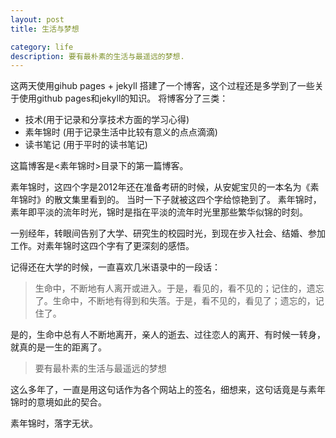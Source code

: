 ```yaml
---
layout: post
title: 生活与梦想

category: life
description: 要有最朴素的生活与最遥远的梦想.
---
```



这两天使用gihub pages + jekyll 搭建了一个博客，这个过程还是多学到了一些关于使用github pages和jekyll的知识。
将博客分了三类：
* 技术(用于记录和分享技术方面的学习心得)
* 素年锦时 (用于记录生活中比较有意义的点点滴滴)
* 读书笔记 (用于平时的读书笔记)

这篇博客是<素年锦时>目录下的第一篇博客。

素年锦时，这四个字是2012年还在准备考研的时候，从安妮宝贝的一本名为《素年锦时》的散文集里看到的。
当时一下子就被这四个字给惊艳到了。
素年锦时，素年即平淡的流年时光，锦时是指在平淡的流年时光里那些繁华似锦的时刻。

一别经年，转眼间告别了大学、研究生的校园时光，到现在步入社会、结婚、参加工作。对素年锦时这四个字有了更深刻的感悟。

记得还在大学的时候，一直喜欢几米语录中的一段话：
>生命中，不断地有人离开或进入。于是，看见的，看不见的；记住的，遗忘了。生命中，不断地有得到和失落。于是，看不见的，看见了；遗忘的，记住了。

是的，生命中总有人不断地离开，亲人的逝去、过往恋人的离开、有时候一转身，就真的是一生的距离了。

>要有最朴素的生活与最遥远的梦想

这么多年了，一直是用这句话作为各个网站上的签名，细想来，这句话竟是与素年锦时的意境如此的契合。

素年锦时，落字无状。






